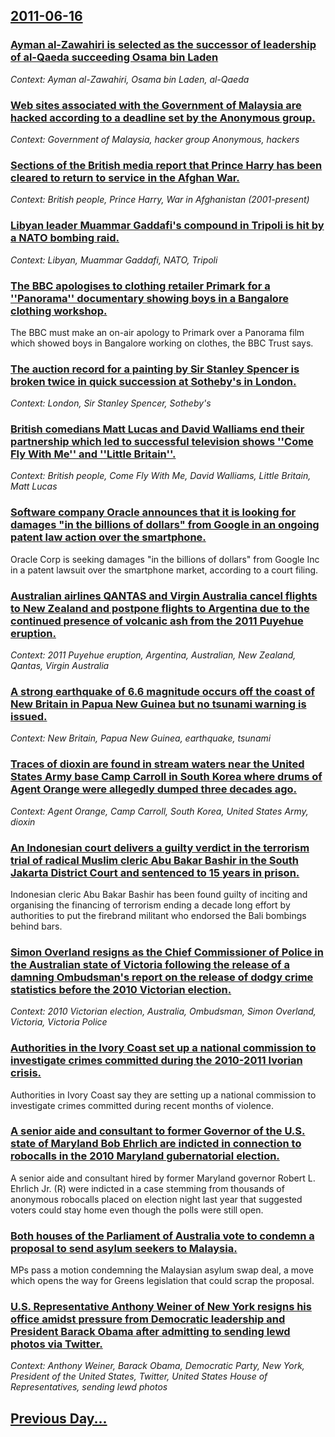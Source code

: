 ## [2011-06-16](/news/2011/06/16/index.md)

### [Ayman al-Zawahiri is selected as the successor of leadership of al-Qaeda succeeding Osama bin Laden ](/news/2011/06/16/ayman-al-zawahiri-is-selected-as-the-successor-of-leadership-of-al-qaeda-succeeding-osama-bin-laden.md)
_Context: Ayman al-Zawahiri, Osama bin Laden, al-Qaeda_

### [Web sites associated with the Government of Malaysia are hacked according to a deadline set by the Anonymous group. ](/news/2011/06/16/web-sites-associated-with-the-government-of-malaysia-are-hacked-according-to-a-deadline-set-by-the-anonymous-group.md)
_Context: Government of Malaysia, hacker group Anonymous, hackers_

### [Sections of the British media report that Prince Harry has been cleared to return to service in the Afghan War. ](/news/2011/06/16/sections-of-the-british-media-report-that-prince-harry-has-been-cleared-to-return-to-service-in-the-afghan-war.md)
_Context: British people, Prince Harry, War in Afghanistan (2001-present)_

### [Libyan leader Muammar Gaddafi's compound in Tripoli is hit by a NATO bombing raid. ](/news/2011/06/16/libyan-leader-muammar-gaddafi-s-compound-in-tripoli-is-hit-by-a-nato-bombing-raid.md)
_Context: Libyan, Muammar Gaddafi, NATO, Tripoli_

### [The BBC apologises to clothing retailer Primark for a ''Panorama'' documentary showing boys in a Bangalore clothing workshop. ](/news/2011/06/16/the-bbc-apologises-to-clothing-retailer-primark-for-a-panorama-documentary-showing-boys-in-a-bangalore-clothing-workshop.md)
The BBC must make an on-air apology to Primark over a Panorama film which showed boys in Bangalore working on clothes, the BBC Trust says.

### [The auction record for a painting by Sir Stanley Spencer is broken twice in quick succession at Sotheby's in London. ](/news/2011/06/16/the-auction-record-for-a-painting-by-sir-stanley-spencer-is-broken-twice-in-quick-succession-at-sotheby-s-in-london.md)
_Context: London, Sir Stanley Spencer, Sotheby's_

### [British comedians Matt Lucas and David Walliams end their partnership which led to successful television shows ''Come Fly With Me'' and ''Little Britain''. ](/news/2011/06/16/british-comedians-matt-lucas-and-david-walliams-end-their-partnership-which-led-to-successful-television-shows-come-fly-with-me-and-li.md)
_Context: British people, Come Fly With Me, David Walliams, Little Britain, Matt Lucas_

### [Software company Oracle announces that it is looking for damages "in the billions of dollars" from Google in an ongoing patent law action over the smartphone. ](/news/2011/06/16/software-company-oracle-announces-that-it-is-looking-for-damages-in-the-billions-of-dollars-from-google-in-an-ongoing-patent-law-action-ov.md)
Oracle Corp is seeking damages &quot;in the billions of dollars&quot; from Google Inc in a patent lawsuit over the smartphone market, according to a court filing.

### [Australian airlines QANTAS and Virgin Australia cancel flights to New Zealand and postpone flights to Argentina due to the continued presence of volcanic ash from the 2011 Puyehue eruption. ](/news/2011/06/16/australian-airlines-qantas-and-virgin-australia-cancel-flights-to-new-zealand-and-postpone-flights-to-argentina-due-to-the-continued-presenc.md)
_Context: 2011 Puyehue eruption, Argentina, Australian, New Zealand, Qantas, Virgin Australia_

### [A strong earthquake of 6.6 magnitude occurs off the coast of New Britain in Papua New Guinea but no tsunami warning is issued. ](/news/2011/06/16/a-strong-earthquake-of-6-6-magnitude-occurs-off-the-coast-of-new-britain-in-papua-new-guinea-but-no-tsunami-warning-is-issued.md)
_Context: New Britain, Papua New Guinea, earthquake, tsunami_

### [Traces of dioxin are found in stream waters near the United States Army base Camp Carroll in South Korea where drums of Agent Orange were allegedly dumped three decades ago. ](/news/2011/06/16/traces-of-dioxin-are-found-in-stream-waters-near-the-united-states-army-base-camp-carroll-in-south-korea-where-drums-of-agent-orange-were-al.md)
_Context: Agent Orange, Camp Carroll, South Korea, United States Army, dioxin_

### [An Indonesian court delivers a guilty verdict in the terrorism trial of radical Muslim cleric Abu Bakar Bashir in the South Jakarta District Court and sentenced to 15 years in prison.  ](/news/2011/06/16/an-indonesian-court-delivers-a-guilty-verdict-in-the-terrorism-trial-of-radical-muslim-cleric-abu-bakar-bashir-in-the-si-uth-jakarta-distric.md)
Indonesian cleric Abu Bakar Bashir has been found guilty of inciting and organising the financing of terrorism ending a decade long effort by authorities to put the firebrand militant who endorsed the Bali bombings behind bars.

### [Simon Overland resigns as the Chief Commissioner of Police in the Australian state of Victoria  following the release of a damning Ombudsman's report on the release of dodgy crime statistics before the 2010 Victorian election. ](/news/2011/06/16/simon-overland-resigns-as-the-chief-commissioner-of-police-in-the-australian-state-of-victoria-following-the-release-of-a-damning-ombudsman.md)
_Context: 2010 Victorian election, Australia, Ombudsman, Simon Overland, Victoria, Victoria Police_

### [Authorities in the Ivory Coast set up a national commission to investigate crimes committed during the 2010-2011 Ivorian crisis. ](/news/2011/06/16/authorities-in-the-ivory-coast-set-up-a-national-commission-to-investigate-crimes-committed-during-the-2010a2011-ivorian-crisis.md)
Authorities in Ivory Coast say they are setting up a national commission to investigate crimes committed during recent months of violence.

### [A senior aide and consultant to former Governor of the U.S. state of Maryland Bob Ehrlich are indicted in connection to robocalls in the 2010 Maryland gubernatorial election. ](/news/2011/06/16/a-senior-aide-and-consultant-to-former-governor-of-the-u-s-state-of-maryland-bob-ehrlich-are-indicted-in-connection-to-robocalls-in-the-201.md)
A senior aide and consultant hired by former Maryland governor Robert L. Ehrlich Jr. (R) were indicted in a case stemming from thousands of anonymous robocalls placed on election night last year that suggested voters could stay home even though the polls were still open.

### [Both houses of the Parliament of Australia vote to condemn a proposal to send asylum seekers to Malaysia. ](/news/2011/06/16/both-houses-of-the-parliament-of-australia-vote-to-condemn-a-proposal-to-send-asylum-seekers-to-malaysia.md)
MPs pass a motion condemning the Malaysian asylum swap deal, a move which opens the way for Greens legislation that could scrap the proposal.

### [U.S. Representative Anthony Weiner of New York resigns his office amidst pressure from Democratic leadership and President Barack Obama after admitting to sending lewd photos via Twitter. ](/news/2011/06/16/u-s-representative-anthony-weiner-of-new-york-resigns-his-office-amidst-pressure-from-democratic-leadership-and-president-barack-obama-afte.md)
_Context: Anthony Weiner, Barack Obama, Democratic Party, New York, President of the United States, Twitter, United States House of Representatives, sending lewd photos_

## [Previous Day...](/news/2011/06/15/index.md)

